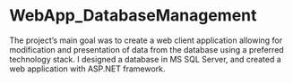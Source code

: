 # WebApp_DatabaseManagement
The project’s main goal was to create a web client application allowing for modification
and presentation of data from the database using a preferred technology stack. I designed
a database in MS SQL Server, and created a web application with ASP.NET framework.
